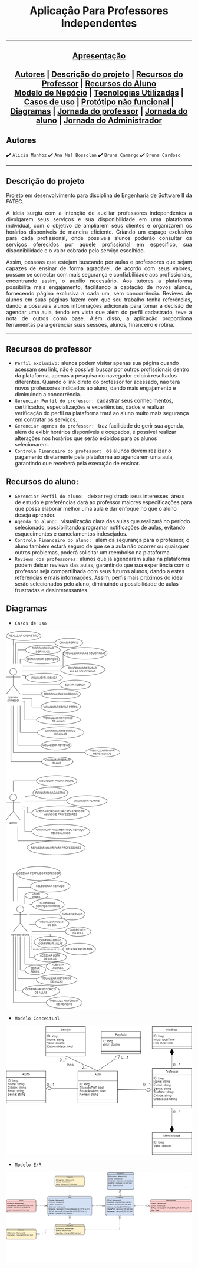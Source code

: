 <h1 align="center"> Aplicação Para Professores Independentes

<hr>

<h2 align="center">
 <a href="https://youtu.be/hCBG1cwcQHk"> Apresentação</a> <br> <br>
 <a href="#Autores">Autores</a> | 
 <a href="#Descrição-do-projeto">Descrição do projeto</a> | 
 <a href="#Recursos-do-Professor">Recursos do Professor</a> | 
 <a href="#Recursos-do-Aluno">Recursos do Aluno</a> 
<br>
 <a href="https://github.com/br-cardoso/ES2/blob/main/docs/modelo-de-negocio.md">Modelo de Negócio</a> | 
 <a href="https://github.com/br-cardoso/ES2/blob/main/docs/tecnologias-utilizadas.md">Tecnologias Utilizadas</a> | 
 <a href="#Diagramas">Casos de uso</a> |
 <a href="https://www.figma.com/proto/zCfjhBR0iUMg30WQnlwv5c/ES2?node-id=217-380&t=XZmmAeVH6fCCU3WJ-1&scaling=scale-down&page-id=0%3A1">Protótipo não funcional</a>
 | <a href="#Diagramas">Diagramas</a> |  <a href="https://www.figma.com/proto/pXTHLcRw2fMHavdoiiM19G/ES-prot-AF?node-id=1-308&t=fN4UU1IxtuHIvGAQ-0&scaling=min-zoom&content-scaling=fixed&page-id=0%3A1&starting-point-node-id=1%3A308&show-proto-sidebar=1">Jornada do professor</a> |  <a href="https://www.figma.com/proto/pXTHLcRw2fMHavdoiiM19G/ES-prot-AF?node-id=11-59&t=fN4UU1IxtuHIvGAQ-0&scaling=min-zoom&content-scaling=fixed&page-id=0%3A1&starting-point-node-id=11%3A59&show-proto-sidebar=1">Jornada do aluno</a> |  <a href="https://www.figma.com/proto/pXTHLcRw2fMHavdoiiM19G/ES-prot-AF?node-id=130-161&t=fN4UU1IxtuHIvGAQ-0&scaling=min-zoom&content-scaling=fixed&page-id=0%3A1&starting-point-node-id=130%3A161&show-proto-sidebar=1">Jornada do Administrador </a>
</h2>



 ## Autores 
 
:heavy_check_mark: `Alicia Munhoz`
:heavy_check_mark: `Ana Mel Bossolan`
:heavy_check_mark: `Bruna Camargo`
:heavy_check_mark: `Bruna Cardoso`

<hr>

## Descrição do projeto
<p align="justify">
Projeto em desenvolvimento para disciplina de Engenharia de Software II da FATEC. 
</p>

<p align="justify">
A ideia surgiu com a intenção de auxiliar professores independentes a divulgarem seus serviços e sua disponibilidade em uma plataforma individual, com o objetivo de ampliarem seus clientes e organizarem os horários disponíveis de maneira eficiente. Criando um espaço exclusivo para cada profissional, onde possíveis alunos poderão consultar os serviços oferecidos por aquele profissional em específico, sua disponibilidade e o valor cobrado pelo serviço escolhido. 
</p>

<p align="justify">
Assim, pessoas que estejam buscando por aulas e professores que sejam capazes de ensinar de forma agradável, de acordo com seus valores, possam se conectar com mais segurança e confiabilidade aos profissionais, encontrando assim, o auxílio necessário. Aos tutores a plataforma possibilita mais engajamento, facilitando a captação de novos alunos, fornecendo página exclusiva a cada um, sem concorrência. Reviews de alunos em suas páginas fazem com que seu trabalho tenha referências, dando a possíveis alunos informações adicionais para tomar a decisão de agendar uma aula, tendo em vista que além do perfil cadastrado, teve a nota de outros como base. Além disso, a aplicação proporciona ferramentas para gerenciar suas sessões, alunos, financeiro e rotina.
</p>
 
<hr>

## Recursos do professor
- `Perfil exclusivo:` alunos podem visitar apenas sua página quando acessam seu link, não é possível buscar por outros profissionais dentro da plataforma, apenas a pesquisa do navegador exibirá resultados diferentes. Quando o link direto do professor for acessado, não terá novos professores indicados ao aluno, dando mais engajamento e diminuindo a concorrência.
- `Gerenciar Perfil do professor: `cadastrar seus conhecimentos, certificados, especializações e experiências, dados e realizar verificação do perfil na plataforma trará ao aluno muito mais segurança em contratar os serviços.
- `Gerenciar agenda do professor: ` traz facilidade de gerir sua agenda, além de exibir horários disponíveis e ocupados, é possível realizar alterações nos horários que serão exibidos para os alunos selecionarem.
- `Controle Financeiro do professor: ` os alunos devem realizar o pagamento diretamente pela plataforma ao agendarem uma aula, garantindo que receberá pela execução de ensinar. 

## Recursos do aluno: 
- `Gerenciar Perfil do aluno: ` deixar registrado seus interesses, áreas de estudo e preferências dará ao professor maiores especificações para que possa elaborar melhor uma aula e dar enfoque no que o aluno deseja aprender.
- `Agenda do aluno: ` visualização clara das aulas que realizará no período selecionado, possibilitando programar notificações de aulas, evitando esquecimentos e cancelamentos indesejados.
- `Controle Financeiro do aluno: ` além da segurança para o professor, o aluno também estará seguro de que se a aula não ocorrer ou quaisquer outros problemas, poderá solicitar um reembolso na plataforma. 
- `Reviews dos professores:` alunos que já agendaram aulas na plataforma podem deixar reviews das aulas, garantindo que sua experiência com o professor seja compartilhada com seus futuros alunos, dando a estes referências e mais informações. Assim, perfis mais próximos do ideal serão selecionados pelo aluno, diminuindo a possibilidade de aulas frustradas e desinteressantes.

## Diagramas
- `Casos de uso`

![Casos de Uso](https://github.com/br-cardoso/ES2/blob/main/docs/casos%20de%20uso.jpeg)

- `Modelo Conceitual`
  
![Modelo Conceitual](https://github.com/br-cardoso/ES2/blob/main/docs/Diagrama%20modelo%20conceitual.png)

- `Modelo E/R`
  
![Modelo E/R](https://github.com/br-cardoso/ES2/blob/main/docs/modelo%20ER.png)

  
